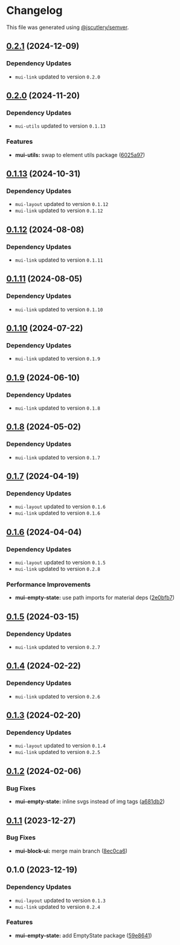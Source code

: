 # Changelog

This file was generated using [@jscutlery/semver](https://github.com/jscutlery/semver).

## [0.2.1](https://github.com/Availity/element/compare/@availity/mui-empty-state@0.2.0...@availity/mui-empty-state@0.2.1) (2024-12-09)

### Dependency Updates

* `mui-link` updated to version `0.2.0`
## [0.2.0](https://github.com/Availity/element/compare/@availity/mui-empty-state@0.1.13...@availity/mui-empty-state@0.2.0) (2024-11-20)

### Dependency Updates

* `mui-utils` updated to version `0.1.13`

### Features

* **mui-utils:** swap to element utils package ([6025a97](https://github.com/Availity/element/commit/6025a97905473a7db9e01cc47c9653febf221592))

## [0.1.13](https://github.com/Availity/element/compare/@availity/mui-empty-state@0.1.12...@availity/mui-empty-state@0.1.13) (2024-10-31)

### Dependency Updates

* `mui-layout` updated to version `0.1.12`
* `mui-link` updated to version `0.1.12`
## [0.1.12](https://github.com/Availity/element/compare/@availity/mui-empty-state@0.1.11...@availity/mui-empty-state@0.1.12) (2024-08-08)

### Dependency Updates

* `mui-link` updated to version `0.1.11`
## [0.1.11](https://github.com/Availity/element/compare/@availity/mui-empty-state@0.1.10...@availity/mui-empty-state@0.1.11) (2024-08-05)

### Dependency Updates

* `mui-link` updated to version `0.1.10`
## [0.1.10](https://github.com/Availity/element/compare/@availity/mui-empty-state@0.1.9...@availity/mui-empty-state@0.1.10) (2024-07-22)

### Dependency Updates

* `mui-link` updated to version `0.1.9`
## [0.1.9](https://github.com/Availity/element/compare/@availity/mui-empty-state@0.1.8...@availity/mui-empty-state@0.1.9) (2024-06-10)

### Dependency Updates

* `mui-link` updated to version `0.1.8`
## [0.1.8](https://github.com/Availity/element/compare/@availity/mui-empty-state@0.1.7...@availity/mui-empty-state@0.1.8) (2024-05-02)

### Dependency Updates

* `mui-link` updated to version `0.1.7`
## [0.1.7](https://github.com/Availity/element/compare/@availity/mui-empty-state@0.1.6...@availity/mui-empty-state@0.1.7) (2024-04-19)

### Dependency Updates

* `mui-layout` updated to version `0.1.6`
* `mui-link` updated to version `0.1.6`
## [0.1.6](https://github.com/Availity/element/compare/@availity/mui-empty-state@0.1.5...@availity/mui-empty-state@0.1.6) (2024-04-04)

### Dependency Updates

* `mui-layout` updated to version `0.1.5`
* `mui-link` updated to version `0.2.8`

### Performance Improvements

* **mui-empty-state:** use path imports for material deps ([2e0bfb7](https://github.com/Availity/element/commit/2e0bfb78262aa57b27af1a133411f89875fd8de7))

## [0.1.5](https://github.com/Availity/element/compare/@availity/mui-empty-state@0.1.4...@availity/mui-empty-state@0.1.5) (2024-03-15)

### Dependency Updates

* `mui-link` updated to version `0.2.7`
## [0.1.4](https://github.com/Availity/element/compare/@availity/mui-empty-state@0.1.3...@availity/mui-empty-state@0.1.4) (2024-02-22)

### Dependency Updates

* `mui-link` updated to version `0.2.6`
## [0.1.3](https://github.com/Availity/element/compare/@availity/mui-empty-state@0.1.2...@availity/mui-empty-state@0.1.3) (2024-02-20)

### Dependency Updates

* `mui-layout` updated to version `0.1.4`
* `mui-link` updated to version `0.2.5`
## [0.1.2](https://github.com/Availity/element/compare/@availity/mui-empty-state@0.1.1...@availity/mui-empty-state@0.1.2) (2024-02-06)

### Bug Fixes

- **mui-empty-state:** inline svgs instead of img tags ([a681db2](https://github.com/Availity/element/commit/a681db2b5f54c936cfe97f2d18cc1954222f06b7))

## [0.1.1](https://github.com/Availity/element/compare/@availity/mui-empty-state@0.1.0...@availity/mui-empty-state@0.1.1) (2023-12-27)

### Bug Fixes

- **mui-block-ui:** merge main branch ([8ec0ca6](https://github.com/Availity/element/commit/8ec0ca617a5b279f3657122e2c7c6b20281e3ebc))

## 0.1.0 (2023-12-19)

### Dependency Updates

- `mui-layout` updated to version `0.1.3`
- `mui-link` updated to version `0.2.4`

### Features

- **mui-empty-state:** add EmptyState package ([59e8641](https://github.com/Availity/element/commit/59e86418686355fe11a97e63b8e16501d1f01a6c))
